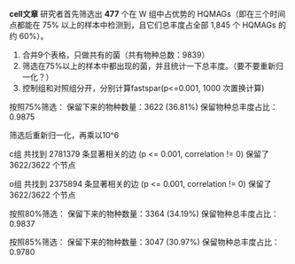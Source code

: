 **cell文章** 研究者首先筛选出 **477** 个在 W 组中占优势的 HQMAGs（即在三个时间点都能在 75% 以上的样本中检测到，且它们总丰度占全部 1,845 个 HQMAGs 的约 60%）。 

1. 合并9个表格，只做共有的菌（共有物种总数：9839）
2. 筛选在75%以上的样本中都出现的菌，并且统计一下总丰度。（要不要重新归一化？）
3. 控制组和对照组分开，分别计算fastspar(p<=0.001, 1000 次置换计算)

按照75%筛选：
保留下来的物种数量：3622 (36.81%)
保留物种总丰度占比：0.9875 

筛选后重新归一化，再乘以10^6 

c组 
共找到 2781379 条显著相关的边 (p <= 0.001, correlation != 0) 
保留了 3622/3622 个节点 

o组 
共找到 2375894 条显著相关的边 (p <= 0.001, correlation != 0) 
保留了 3622/3622 个节点 


按照80%筛选：
保留下来的物种数量：3364 (34.19%)
保留物种总丰度占比：0.9837 

按照85%筛选：
保留下来的物种数量：3047 (30.97%)
保留物种总丰度占比：0.9780
